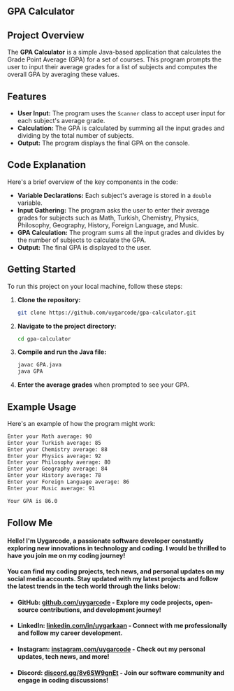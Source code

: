 ## GPA Calculator

## Project Overview

The **GPA Calculator** is a simple Java-based application that calculates the Grade Point Average (GPA) for a set of courses. This program prompts the user to input their average grades for a list of subjects and computes the overall GPA by averaging these values.

## Features

- **User Input:** The program uses the `Scanner` class to accept user input for each subject's average grade.
- **Calculation:** The GPA is calculated by summing all the input grades and dividing by the total number of subjects.
- **Output:** The program displays the final GPA on the console.

## Code Explanation

Here's a brief overview of the key components in the code:

- **Variable Declarations:** Each subject's average is stored in a `double` variable.
- **Input Gathering:** The program asks the user to enter their average grades for subjects such as Math, Turkish, Chemistry, Physics, Philosophy, Geography, History, Foreign Language, and Music.
- **GPA Calculation:** The program sums all the input grades and divides by the number of subjects to calculate the GPA.
- **Output:** The final GPA is displayed to the user.

## Getting Started

To run this project on your local machine, follow these steps:

1. **Clone the repository:**

    ```bash
    git clone https://github.com/uygarcode/gpa-calculator.git
    ```

2. **Navigate to the project directory:**

    ```bash
    cd gpa-calculator
    ```

3. **Compile and run the Java file:**

    ```bash
    javac GPA.java
    java GPA
    ```

4. **Enter the average grades** when prompted to see your GPA.

## Example Usage

Here's an example of how the program might work:

```bash
Enter your Math average: 90
Enter your Turkish average: 85
Enter your Chemistry average: 88
Enter your Physics average: 92
Enter your Philosophy average: 80
Enter your Geography average: 84
Enter your History average: 78
Enter your Foreign Language average: 86
Enter your Music average: 91

Your GPA is 86.0 
```
## Follow Me

#### Hello! I'm **Uygarcode**, a passionate software developer constantly exploring new innovations in technology and coding. I would be thrilled to have you join me on my coding journey!

#### You can find my coding projects, tech news, and personal updates on my social media accounts. Stay updated with my latest projects and follow the latest trends in the tech world through the links below: 

- #### **GitHub:** [github.com/uygarcode](https://github.com/uygarcode) - Explore my code projects, open-source contributions, and development journey!
- #### **LinkedIn:** [linkedin.com/in/uygarkaan](https://linkedin.com/in/uygarkaan) - Connect with me professionally and follow my career development.
- #### **Instagram:** [instagram.com/uygarcode](https://instagram.com/uygarcode) - Check out my personal updates, tech news, and more!
- #### **Discord:** [discord.gg/8v6SW9gnEt](https://discord.gg/8v6SW9gnEt) - Join our software community and engage in coding discussions!


